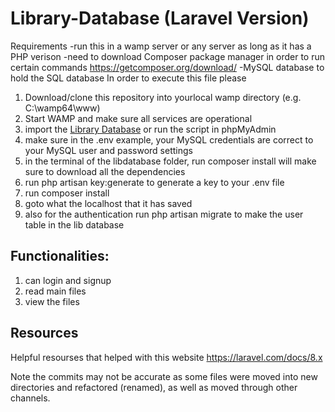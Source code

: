 # Library-Database (Laravel Version)
Requirements
-run this in a wamp server or any server as long as it has a PHP verison
-need to download Composer package manager in order to run certain commands https://getcomposer.org/download/
-MySQL database to hold the SQL database
In order to execute this file please 
1. Download/clone this repository into yourlocal wamp directory (e.g. C:\wamp64\www)
2. Start WAMP and make sure all services are operational 
3. import the [Library Database](LibDatabase.sql) or run the script in phpMyAdmin
4. make sure in the .env example, your MySQL credentials are correct to your MySQL user and password settings
5. in the terminal of the libdatabase folder, run composer install will make sure to download all the dependencies
6. run php artisan key:generate to generate a key to your .env file
7. run composer install
8. goto what the localhost that it has saved
10. also for the authentication run php artisan migrate to make the user table in the lib database




## Functionalities:
1. can login and signup
2. read main files
3. view the files

## Resources
Helpful resourses that helped with this website
https://laravel.com/docs/8.x

Note the commits may not be accurate as some files were moved into new directories and refactored (renamed), as well as moved through other channels.
